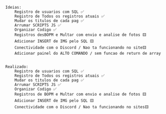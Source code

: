     Ideias:
        Registro de usuarios com SQL ✅
        Registro de Todos os registros atuais ✅
        Mudar os titulos de cada pag ✅
        Arrumar SCRIPTS JS ✅
        Organizar Codigo ✅
        Registros desBOPM e Multar com envio e analise de fotos 🟨
        Adicionar INSERT de IMG pelo SQL 🟨
        Conectividade com o Discord / Nao ta funcionando no site🟨
        Adicionar painel do ALTO COMANDO / sem funcao de return de array


    Realizado:
        Registro de usuarios com SQL ✅
        Registro de Todos os registros atuais ✅
        Mudar os titulos de cada pag ✅
        Arrumar SCRIPTS JS ✅
        Organizar Codigo ✅
        Registros de BOPM e Multar com envio e analise de fotos 🟨
        Adicionar INSERT de IMG pelo SQL 🟨
        Conectividade com o Discord / Nao ta funcionando no sites🟨
